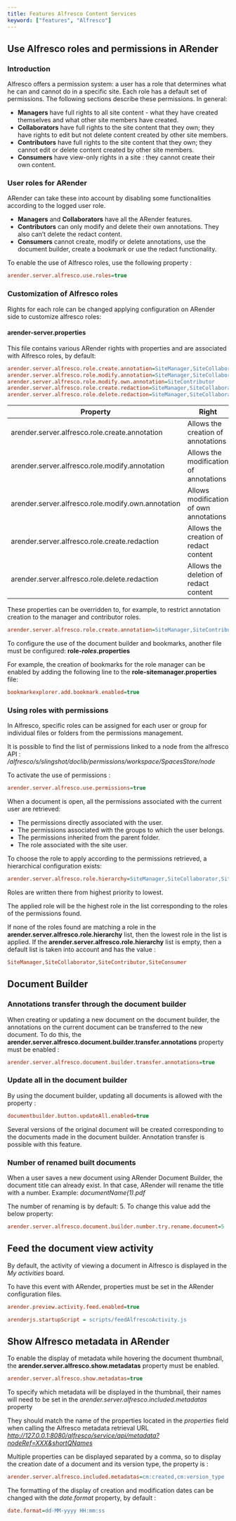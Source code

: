 ```yaml
---
title: Features Alfresco Content Services
keyword: ["features", "Alfresco"]
---
```


## Use Alfresco roles and permissions in ARender

### Introduction

Alfresco offers a permission system: a user has a role that determines what he can and cannot do in a specific site. Each role has a default set of permissions.
The following sections describe these permissions. In general:

- **Managers** have full rights to all site content - what they have created themselves and what other site members have created.
- **Collaborators** have full rights to the site content that they own; they have rights to edit but not delete content created by other site members.
- **Contributors** have full rights to the site content that they own; they cannot edit or delete content created by other site members.
- **Consumers** have view-only rights in a site : they cannot create their own content.

### User roles for ARender

ARender can take these into account by disabling some functionalities according to the logged user role.

- **Managers** and **Collaborators** have all the ARender features.
- **Contributors** can only modify and delete their own annotations. They also can’t delete the redact content.
- **Consumers** cannot create, modify or delete annotations, use the document builder, create a bookmark or use the redact functionality.

To enable the use of Alfresco roles, use the following property :

```cfg
arender.server.alfresco.use.roles=true
```

### Customization of Alfresco roles

Rights for each role can be changed applying configuration on ARender side to customize alfresco roles:

#### arender-server.properties

This file contains various ARender rights with properties and are associated with Alfresco roles, by default:


```cfg
arender.server.alfresco.role.create.annotation=SiteManager,SiteCollaborator,SiteContributor
arender.server.alfresco.role.modify.annotation=SiteManager,SiteCollaborator
arender.server.alfresco.role.modify.own.annotation=SiteContributor
arender.server.alfresco.role.create.redaction=SiteManager,SiteCollaborator,SiteContributor
arender.server.alfresco.role.delete.redaction=SiteManager,SiteCollaborator
```


| Property                                              | Right                                  |
| ----------------------------------------------------- | -------------------------------------- |
| arender.server.alfresco.role.create.annotation        | Allows the creation of annotations     |
| arender.server.alfresco.role.modify.annotation        | Allows the modification of annotations |
| arender.server.alfresco.role.modify.own.annotation    | Allows modification of own annotations |
| arender.server.alfresco.role.create.redaction         | Allows the creation of redact content  |
| arender.server.alfresco.role.delete.redaction         | Allows the deletion of redact content  |

These properties can be overridden to, for example, to restrict annotation creation to the manager and contributor roles.


```cfg
arender.server.alfresco.role.create.annotation=SiteManager,SiteContributor
```


To configure the use of the document builder and bookmarks, another file must be configured: **role-*roles*.properties**

For example, the creation of bookmarks for the role manager can be enabled by adding the following line to the **role-sitemanager.properties**
file:


```cfg
bookmarkexplorer.add.bookmark.enabled=true
```


### Using roles with permissions

In Alfresco, specific roles can be assigned for each user or group for individual files or folders from the permissions management.

It is possible to find the list of permissions linked to a node from the alfresco API : */alfresco/s/slingshot/doclib/permissions/workspace/SpacesStore/node*

To activate the use of permissions :
```cfg
arender.server.alfresco.use.permissions=true
```

When a document is open, all the permissions associated with the current user are retrieved:

- The permissions directly associated with the user.
- The permissions associated with the groups to which the user belongs.
- The permissions inherited from the parent folder.
- The role associated with the site user.

To choose the role to apply according to the permissions retrieved, a hierarchical configuration exists:
```cfg
arender.server.alfresco.role.hierarchy=SiteManager,SiteCollaborator,SiteContributor,SiteConsumer
```

Roles are written there from highest priority to lowest.

The applied role will be the highest role in the list corresponding to the roles of the permissions found.

If none of the roles found are matching a role in the **arender.server.alfresco.role.hierarchy** list, then the lowest role in the list is applied.
If the **arender.server.alfresco.role.hierarchy** list is empty, then a default list is taken into account and has the value : 
```cfg
SiteManager,SiteCollaborator,SiteContributor,SiteConsumer
```

## Document Builder

### Annotations transfer through the document builder

When creating or updating a new document on the document builder, the annotations on the current document can be transferred to the new document.
To do this, the **arender.server.alfresco.document.builder.transfer.annotations** property must be enabled :


```cfg
arender.server.alfresco.document.builder.transfer.annotations=true
```


### Update all in the document builder

By using the document builder, updating all documents is allowed with the property :


```cfg
documentbuilder.button.updateAll.enabled=true
```


Several versions of the original document will be created corresponding to the documents made in the document builder. Annotation transfer is possible with this feature.

### Number of renamed built documents

When a user saves a new document using ARender Document Builder, the document title can already exist. In that case, ARender will rename the title with a number. Example: *documentName(1).pdf*

The number of renaming is by default: 5. To change this value add the below property:


```cfg
arender.server.alfresco.document.builder.number.try.rename.document=5
```


## Feed the document view activity

By default, the activity of viewing a document in Alfresco is displayed in the *My activities* board.

To have this event with ARender, properties must be set in the ARender configuration files.


```cfg
arender.preview.activity.feed.enabled=true
```


```cfg
arenderjs.startupScript = scripts/feedAlfrescoActivity.js
```


## Show Alfresco metadata in ARender

To enable the display of metadata while hovering the document thumbnail, the **arender.server.alfresco.show.metadatas**
property must be enabled.


```cfg
arender.server.alfresco.show.metadatas=true
```


To specify which metadata will be displayed in the thumbnail, their names will need to be set in the *arender.server.alfresco.included.metadatas* property

They should match the name of the properties located in the *properties* field when calling the Alfresco metadata retrieval URL *http://127.0.0.1:8080/alfresco/service/api/metadata?nodeRef=XXX&shortQNames*

Multiple properties can be displayed separated by a comma, so to display the creation date of a document and its version type, the property is :


```cfg
arender.server.alfresco.included.metadatas=cm:created,cm:version_type
```


The formatting of the display of creation and modification dates can be changed with the *date.format* property, by default :


```cfg 
date.format=dd-MM-yyyy HH:mm:ss
```

